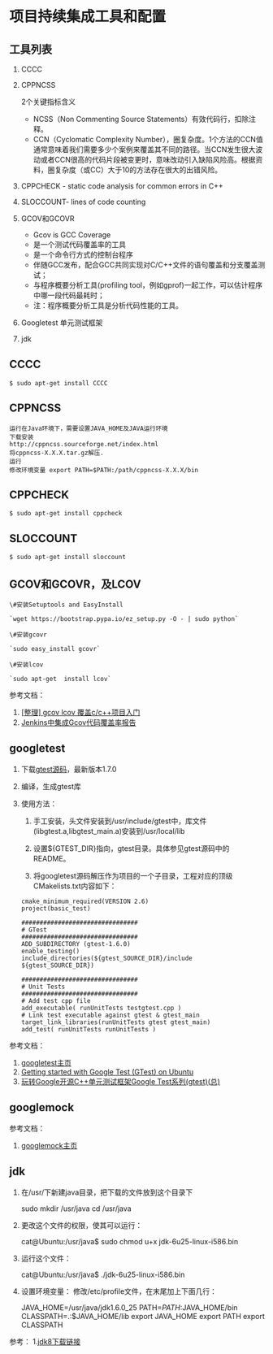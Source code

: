 # 项目持续集成工具和配置

## 工具列表

1. CCCC
2. CPPNCSS
    
	2个关键指标含义
	- NCSS（Non Commenting Source Statements）有效代码行，扣除注释。
	- CCN（Cyclomatic Complexity Number），圈复杂度。1个方法的CCN值通常意味着我们需要多少个案例来覆盖其不同的路径。当CCN发生很大波动或者CCN很高的代码片段被变更时，意味改动引入缺陷风险高。根据资料，圈复杂度（或CC）大于10的方法存在很大的出错风险。
3. CPPCHECK - static code analysis for common errors in C++
4. SLOCCOUNT- lines of code counting
5. GCOV和GCOVR
	- Gcov is GCC Coverage
	- 是一个测试代码覆盖率的工具
	- 是一个命令行方式的控制台程序
	- 伴随GCC发布，配合GCC共同实现对C/C++文件的语句覆盖和分支覆盖测试；
	- 与程序概要分析工具(profiling tool，例如gprof)一起工作，可以估计程序中哪一段代码最耗时；
	- 注：程序概要分析工具是分析代码性能的工具。
	
6. Googletest 单元测试框架
7. jdk

## CCCC
    $ sudo apt-get install CCCC

## CPPNCSS
    运行在Java环境下，需要设置JAVA_HOME及JAVA运行环境
    下载安装
    http://cppncss.sourceforge.net/index.html
    将cppncss-X.X.X.tar.gz解压.     
    运行
    修改环境变量 export PATH=$PATH:/path/cppncss-X.X.X/bin
## CPPCHECK
    $ sudo apt-get install cppcheck

## SLOCCOUNT
    $ sudo apt-get install sloccount

## GCOV和GCOVR，及LCOV
  
    \#安装Setuptools and EasyInstall

    `wget https://bootstrap.pypa.io/ez_setup.py -O - | sudo python`
    
    \#安装gcovr
 
    `sudo easy_install gcovr`

    \#安装lcov

    `sudo apt-get  install lcov`

参考文档：

1. [[整理] gcov lcov 覆盖c/c++项目入门](http://www.cnblogs.com/turtle-fly/archive/2013/01/09/2851474.html)
2. [Jenkins中集成Gcov代码覆盖率报告](http://www.cnblogs.com/jackyim/p/3772306.html)

## googletest

1. 下载[gtest源码](http://code.google.com/p/googletest/downloads/list)，最新版本1.7.0
2. 编译，生成gtest库
3. 使用方法：
    1. 手工安装，头文件安装到/usr/include/gtest中，库文件(libgtest.a,libgtest_main.a)安装到/usr/local/lib
    
    2. 设置${GTEST_DIR}指向，gtest目录。具体参见gtest源码中的README。 
    3. 将googletest源码解压作为项目的一个子目录，工程对应的顶级CMakelists.txt内容如下：
    
    ```    
    cmake_minimum_required(VERSION 2.6)
    project(basic_test)
    
    ################################
    # GTest
    ################################
    ADD_SUBDIRECTORY (gtest-1.6.0)
    enable_testing()
    include_directories(${gtest_SOURCE_DIR}/include ${gtest_SOURCE_DIR})
    
    ################################
    # Unit Tests
    ################################
    # Add test cpp file
    add_executable( runUnitTests testgtest.cpp )
    # Link test executable against gtest & gtest_main
    target_link_libraries(runUnitTests gtest gtest_main)
    add_test( runUnitTests runUnitTests ) 
    ```

参考文档：

1. [googletest主页](http://code.google.com/p/googletest/)
1. [Getting started with Google Test (GTest) on Ubuntu](http://www.cnblogs.com/PursuitOnly/archive/2013/01/07/2849662.html)
2. [玩转Google开源C++单元测试框架Google Test系列(gtest)(总)](http://www.cnblogs.com/coderzh/archive/2009/04/06/1426755.html)

## googlemock

参考文档：

1. [googlemock主页](http://code.google.com/p/googlemock/)

## jdk
1. 在/usr/下新建java目录，把下载的文件放到这个目录下

    sudo mkdir /usr/java
    cd /usr/java

2. 更改这个文件的权限，使其可以运行：

    cat@Ubuntu:/usr/java$ sudo chmod u+x jdk-6u25-linux-i586.bin

3. 运行这个文件：

    cat@Ubuntu:/usr/java$ ./jdk-6u25-linux-i586.bin

4. 设置环境变量：
修改/etc/profile文件，在末尾加上下面几行：

    JAVA_HOME=/usr/java/jdk1.6.0_25
    PATH=$PATH:$JAVA_HOME/bin
    CLASSPATH=.:$JAVA_HOME/lib
    export JAVA_HOME
    export PATH
    export CLASSPATH

参考：
1.[jdk8下载链接](https://jdk8.java.net/download.html/)


